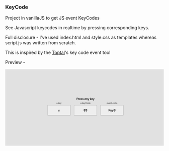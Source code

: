 ### KeyCode
Project in vanillaJS to get JS event KeyCodes 

See Javascript keycodes in realtime by pressing corresponding keys.

Full disclosure - I've used index.html and style.css as templates whereas script.js was written from scratch.

This is inspired by the [Toptal](https://www.toptal.com/developers/keycode)'s key code event tool 

Preview - 

![screenshot](./preview.png)

